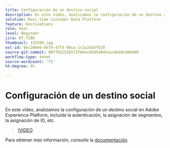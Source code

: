 ```yaml
---
title: Configuración de un destino social
description: En este vídeo, analizamos la configuración de un destino social en Adobe Experience Platform, incluida la autenticación, la asignación de segmentos, la asignación de ID, etc.
solution: Real-time Customer Data Platform
feature: Destinations
role: User
level: Beginner
jira: KT-7206
thumbnail: 332599.jpg
exl-id: 9ec200e6-8ef9-47f5-98ca-1c1a2da3fb29
source-git-commit: 90f7621536573f60ac6585404b1ac0e49cb08496
workflow-type: tm+mt
source-wordcount: '71'
ht-degree: 9%

---
```


# Configuración de un destino social

En este vídeo, analizamos la configuración de un destino social en Adobe Experience Platform, incluida la autenticación, la asignación de segmentos, la asignación de ID, etc.

>[!VIDEO](https://video.tv.adobe.com/v/332599/?quality=12&learn=on)

Para obtener más información, consulte la [documentación](https://experienceleague.adobe.com/docs/experience-platform/destinations/catalog/social/overview.html).
